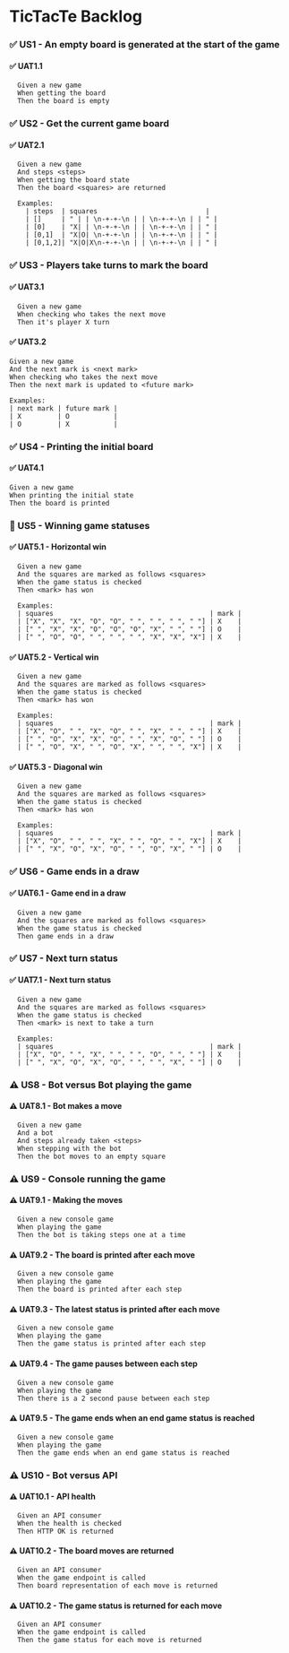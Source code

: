 # TicTacTe Backlog

### ✅ US1 - An empty board is generated at the start of the game

#### ✅ UAT1.1

```
  Given a new game
  When getting the board
  Then the board is empty
```

### ✅ US2 - Get the current game board

#### ✅ UAT2.1

```
  Given a new game
  And steps <steps>
  When getting the board state
  Then the board <squares> are returned

  Examples:
    | steps  | squares                           |
    | []     | " | | \n-+-+-\n | | \n-+-+-\n | | " |
    | [0]    | "X| | \n-+-+-\n | | \n-+-+-\n | | " |
    | [0,1]  | "X|O| \n-+-+-\n | | \n-+-+-\n | | " |
    | [0,1,2]| "X|O|X\n-+-+-\n | | \n-+-+-\n | | " |
```

### ✅ US3 - Players take turns to mark the board

#### ✅ UAT3.1

```
  Given a new game
  When checking who takes the next move
  Then it's player X turn
```

#### ✅ UAT3.2

```
Given a new game
And the next mark is <next mark>
When checking who takes the next move
Then the next mark is updated to <future mark>

Examples:
| next mark | future mark |
| X         | O           |
| O         | X           |
```

### ✅ US4 - Printing the initial board

#### ✅ UAT4.1

```
Given a new game
When printing the initial state
Then the board is printed
```

### 🚧 US5 - Winning game statuses

#### ✅ UAT5.1 - Horizontal win

```
  Given a new game
  And the squares are marked as follows <squares>
  When the game status is checked
  Then <mark> has won

  Examples:
  | squares                                       | mark |
  | ["X", "X", "X", "O", "O", " ", " ", " ", " "] | X    |
  | [" ", "X", "X", "O", "O", "O", "X", " ", " "] | O    |
  | [" ", "O", "O", " ", " ", " ", "X", "X", "X"] | X    |
```

#### ✅ UAT5.2 - Vertical win

```
  Given a new game
  And the squares are marked as follows <squares>
  When the game status is checked
  Then <mark> has won

  Examples:
  | squares                                       | mark |
  | ["X", "O", " ", "X", "O", " ", "X", " ", " "] | X    |
  | [" ", "O", "X", "X", "O", " ", "X", "O", " "] | O    |
  | [" ", "O", "X", " ", "O", "X", " ", " ", "X"] | X    |
```

#### ✅ UAT5.3 - Diagonal win

```
  Given a new game
  And the squares are marked as follows <squares>
  When the game status is checked
  Then <mark> has won

  Examples:
  | squares                                       | mark |
  | ["X", "O", " ", " ", "X", " ", "O", " ", "X"] | X    |
  | [" ", "X", "O", "X", "O", " ", "O", "X", " "] | O    |
```

### ✅ US6 - Game ends in a draw

#### ✅ UAT6.1 - Game end in a draw

```
  Given a new game
  And the squares are marked as follows <squares>
  When the game status is checked
  Then game ends in a draw
```

### ✅ US7 - Next turn status

#### ✅ UAT7.1 - Next turn status

```
  Given a new game
  And the squares are marked as follows <squares>
  When the game status is checked
  Then <mark> is next to take a turn

  Examples:
  | squares                                       | mark |
  | ["X", "O", " ", "X", " ", " ", "O", " ", " "] | X    |
  | [" ", "X", "O", "X", "O", " ", " ", "X", " "] | O    |
```

### ⚠ US8 - Bot versus Bot playing the game

#### ⚠ UAT8.1 - Bot makes a move

```
  Given a new game
  And a bot
  And steps already taken <steps>
  When stepping with the bot
  Then the bot moves to an empty square
```

### ⚠ US9 - Console running the game

#### ⚠ UAT9.1 - Making the moves

```
  Given a new console game
  When playing the game
  Then the bot is taking steps one at a time
```

#### ⚠ UAT9.2 - The board is printed after each move

```
  Given a new console game
  When playing the game
  Then the board is printed after each step
```

#### ⚠ UAT9.3 - The latest status is printed after each move

```
  Given a new console game
  When playing the game
  Then the game status is printed after each step
```

#### ⚠ UAT9.4 - The game pauses between each step

```
  Given a new console game
  When playing the game
  Then there is a 2 second pause between each step
```

#### ⚠ UAT9.5 - The game ends when an end game status is reached

```
  Given a new console game
  When playing the game
  Then the game ends when an end game status is reached
```

### ⚠ US10 - Bot versus API

#### ⚠ UAT10.1 - API health

```
  Given an API consumer
  When the health is checked
  Then HTTP OK is returned
```

#### ⚠ UAT10.2 - The board moves are returned

```
  Given an API consumer
  When the game endpoint is called
  Then board representation of each move is returned
```

#### ⚠ UAT10.2 - The game status is returned for each move

```
  Given an API consumer
  When the game endpoint is called
  Then the game status for each move is returned
```
